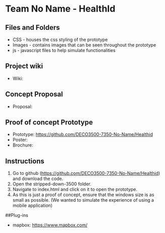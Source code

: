 # Team No Name - HealthId

## Files and Folders

* CSS - houses the css styling of the prototype
* Images - contains images that can be seen throughout the prototype
* js - javascript files to help simulate functionalities

## Project wiki

* Wiki: 

## Concept Proposal

* Proposal: 

## Proof of concept Prototype

* Prototype: https://github.com/DECO3500-7350-No-Name/Healthid
* Poster: 
* Brochure: 

## Instructions
1. Go to github (https://github.com/DECO3500-7350-No-Name/Healthid) and download the code.
2. Open the stripped-down-3500 folder.
3. Navigate to index.html and click on it to open the prototype.
4. As this is just a proof of concept, ensure that the windows size is as small as possible. (We wanted to simulate the experience of using a mobile application)

##Plug-ins
* mapbox: https://www.mapbox.com/

